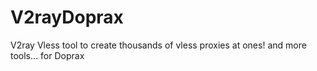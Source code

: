 # V2rayDoprax
V2ray Vless tool to create thousands of vless proxies at ones! and more tools... for Doprax
